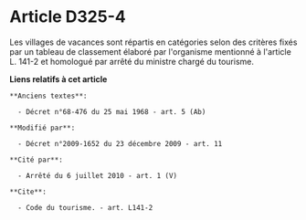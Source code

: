 # Article D325-4

Les villages de vacances sont répartis en catégories selon des critères fixés par un tableau de classement élaboré par
l'organisme mentionné à l'article L. 141-2 et homologué par arrêté du ministre chargé du tourisme.

**Liens relatifs à cet article**

	**Anciens textes**:

	  - Décret n°68-476 du 25 mai 1968 - art. 5 (Ab)

	**Modifié par**:

	  - Décret n°2009-1652 du 23 décembre 2009 - art. 11

	**Cité par**:

	  - Arrêté du 6 juillet 2010 - art. 1 (V)

	**Cite**:

	  - Code du tourisme. - art. L141-2
